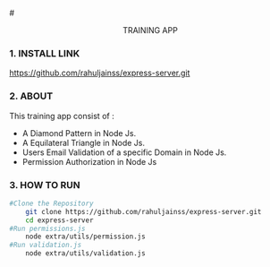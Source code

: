 #<p align="center"> TRAINING APP</p>

### 1. INSTALL LINK
https://github.com/rahuljainss/express-server.git

### 2. ABOUT
This training app consist of :
* A Diamond Pattern in Node Js.
* A Equilateral Triangle in Node Js.
* Users Email Validation of a specific Domain in Node Js.
* Permission Authorization in Node Js

### 3. HOW TO RUN
```bash
#Clone the Repository
    git clone https://github.com/rahuljainss/express-server.git
    cd express-server
#Run permissions.js
    node extra/utils/permission.js
#Run validation.js
    node extra/utils/validation.js
```